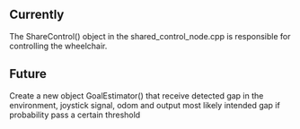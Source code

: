 ## Currently
The ShareControl() object in the shared_control_node.cpp is responsible for controlling the wheelchair.

## Future
Create a new object GoalEstimator() that receive detected gap in the environment, joystick signal, odom and output 
most likely intended gap if probability pass a certain threshold
